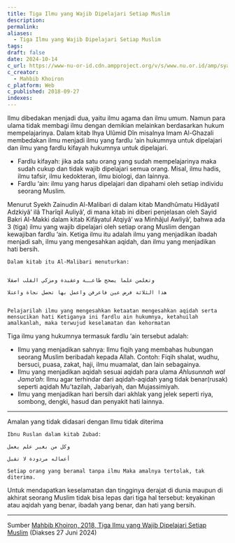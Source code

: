 ```yaml
---
title: Tiga Ilmu yang Wajib Dipelajari Setiap Muslim
description: 
permalink: 
aliases:
  - Tiga Ilmu yang Wajib Dipelajari Setiap Muslim
tags: 
draft: false
date: 2024-10-14
c_url: https://www-nu-or-id.cdn.ampproject.org/v/s/www.nu.or.id/amp/syariah/tiga-ilmu-yang-wajib-dipelajari-setiap-muslim-lZ1q1?amp_js_v=0.1&usqp=mq331AQIUAKwASCAAgM%3D
c_creator:
  - Mahbib Khoiron
c_platform: Web
c_published: 2018-09-27
indexes:
---
```

Ilmu dibedakan menjadi dua, yaitu ilmu agama dan ilmu umum. Namun para ulama tidak membagi ilmu dengan demikian melainkan berdasarkan hukum mempelajarinya. Dalam kitab Ihya Ulûmid Dîn misalnya Imam Al-Ghazali membedakan ilmu menjadi ilmu yang fardlu ‘ain hukumnya untuk dipelajari dan ilmu yang fardlu kifayah hukumnya untuk dipelajari.

- Fardlu kifayah: jika ada satu orang yang sudah mempelajarinya maka sudah cukup dan tidak wajib dipelajari semua orang. Misal, ilmu hadis, ilmu tafsir, ilmu kedokteran, ilmu biologi, dan lainnya.
- Fardlu ‘ain: ilmu yang harus dipelajari dan dipahami oleh setiap individu seorang Muslim.

Menurut Syekh Zainudin Al-Malibari di dalam kitab Mandhûmatu Hidâyatil Adzkiyâ’ ilâ Tharîqil Auliyâ’, di mana kitab ini diberi penjelasan oleh Sayid Bakri Al-Makki dalam kitab Kifâyatul Atqiyâ’ wa Minhâjul Awliyâ’, bahwa ada 3 (tiga) ilmu yang wajib dipelajari oleh setiap orang Muslim dengan kewajiban fardlu ‘ain. Ketiga ilmu itu adalah ilmu yang menjadikan ibadah menjadi sah, ilmu yang mengesahkan aqidah, dan ilmu yang menjadikan hati bersih.

```
Dalam kitab itu Al-Malibari menuturkan:
  

وتعلمن علما يصحح طاعــة وعقيدة ومزكي القلب اصقلا

هذا الثلاثة فرض عين فاعرفن واعمل بها تحصل نجاة واعتلا


Pelajarilah ilmu yang mengesahkan ketaatan mengesahkan aqidah serta mensucikan hati Ketiganya ini fardlu ain hukumnya, ketahuilah amalkanlah, maka terwujud keselamatan dan kehormatan
```

Tiga ilmu yang hukumnya termasuk fardlu ‘ain tersebut adalah:
- Ilmu yang menjadikan sahnya: Ilmu fiqih yang membahas hubungan seorang Muslim beribadah kepada Allah. Contoh: Fiqih shalat, wudhu, bersuci, puasa, zakat, haji, ilmu muamalat, dan lain sebagainya. 
- Ilmu yang menjadikan aqidah sesuai aqidah para ulama *Ahlusunnah wal Jama’ah*: Ilmu agar terhindar dari aqidah-aqidah yang tidak benar(rusak) seperti aqidah Mu’tazilah, Jabariyah, dan Mujassimiyah.
- Ilmu yang menjadikan hari bersih dari akhlak yang jelek seperti riya, sombong, dengki, hasud dan penyakit hati lainnya.

---
Amalan yang tidak didasari dengan Ilmu tidak diterima

```
Ibnu Ruslan dalam kitab Zubad:  

وكل من بغير علم يعمل

أعماله مردودة لا تقبل

Setiap orang yang beramal tanpa ilmu Maka amalnya tertolak, tak diterima.
```

Untuk mendapatkan keselamatan dan tingginya derajat di dunia maupun di akhirat seorang Muslim tidak bisa lepas dari tiga hal tersebut: keyakinan atau aqidah yang benar, ibadah yang benar, dan hati yang bersih.




---
Sumber [Mahbib Khoiron, 2018, Tiga Ilmu yang Wajib Dipelajari Setiap Muslim](https://www-nu-or-id.cdn.ampproject.org/v/s/www.nu.or.id/amp/syariah/tiga-ilmu-yang-wajib-dipelajari-setiap-muslim-lZ1q1?amp_js_v=0.1&usqp=mq331AQIUAKwASCAAgM%3D) (Diakses 27 Juni 2024)